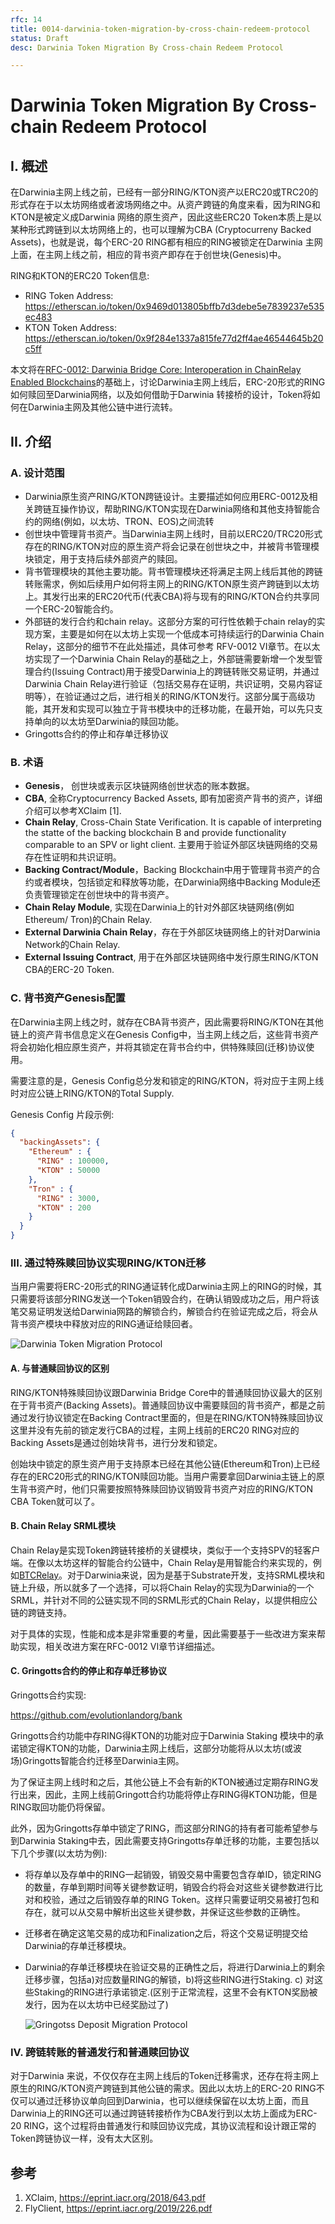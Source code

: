 ```yaml
---
rfc: 14
title: 0014-darwinia-token-migration-by-cross-chain-redeem-protocol
status: Draft
desc: Darwinia Token Migration By Cross-chain Redeem Protocol

---
```


# Darwinia Token Migration By Cross-chain Redeem Protocol

## I. 概述

在Darwinia主网上线之前，已经有一部分RING/KTON资产以ERC20或TRC20的形式存在于以太坊网络或者波场网络之中。从资产跨链的角度来看，因为RING和KTON是被定义成Darwinia 网络的原生资产，因此这些ERC20 Token本质上是以某种形式跨链到以太坊网络上的，也可以理解为CBA (Cryptocurreny Backed Assets)，也就是说，每个ERC-20 RING都有相应的RING被锁定在Darwinia 主网上面，在主网上线之前，相应的背书资产即存在于创世块(Genesis)中。

RING和KTON的ERC20 Token信息:

- RING Token Address: https://etherscan.io/token/0x9469d013805bffb7d3debe5e7839237e535ec483
- KTON Token Address: https://etherscan.io/token/0x9f284e1337a815fe77d2ff4ae46544645b20c5ff

本文将在[RFC-0012: Darwinia Bridge Core: Interoperation in ChainRelay Enabled Blockchains](./0012-darwinia-bridge-core-interoperation-in-chainrelay-enabled-blockchains.md)的基础上，讨论Darwinia主网上线后，ERC-20形式的RING如何赎回至Darwinia网络，以及如何借助于Darwinia 转接桥的设计，Token将如何在Darwinia主网及其他公链中进行流转。



## II. 介绍

### A. 设计范围

- Darwinia原生资产RING/KTON跨链设计。主要描述如何应用ERC-0012及相关跨链互操作协议，帮助RING/KTON实现在Darwinia网络和其他支持智能合约的网络(例如，以太坊、TRON、EOS)之间流转
- 创世块中管理背书资产。当Darwinia主网上线时，目前以ERC20/TRC20形式存在的RING/KTON对应的原生资产将会记录在创世块之中，并被背书管理模块锁定，用于支持后续外部资产的赎回。
- 背书管理模块的其他主要功能。背书管理模块还将满足主网上线后其他的跨链转账需求，例如后续用户如何将主网上的RING/KTON原生资产跨链到以太坊上。其发行出来的ERC20代币(代表CBA)将与现有的RING/KTON合约共享同一个ERC-20智能合约。
- 外部链的发行合约和chain relay。这部分方案的可行性依赖于chain relay的实现方案，主要是如何在以太坊上实现一个低成本可持续运行的Darwinia Chain Relay，这部分的细节不在此处描述，具体可参考 RFV-0012 VI章节。在以太坊实现了一个Darwinia Chain Relay的基础之上，外部链需要新增一个发型管理合约(Issuing Contract)用于接受Darwinia上的跨链转账交易证明，并通过Darwinia Chain Relay进行验证（包括交易存在证明，共识证明，交易内容证明等），在验证通过之后，进行相关的RING/KTON发行。这部分属于高级功能，其开发和实现可以独立于背书模块中的迁移功能，在最开始，可以先只支持单向的以太坊至Darwinia的赎回功能。
- Gringotts合约的停止和存单迁移协议



### B. 术语

- **Genesis**， 创世块或表示区块链网络创世状态的账本数据。
- **CBA**, 全称Cryptocurrency Backed Assets, 即有加密资产背书的资产，详细介绍可以参考XClaim [1].
- **Chain Relay**,  Cross-Chain State Verification. It is capable of interpreting the statte of the backing blockchain B and provide functionality comparable to an SPV or light client. 主要用于验证外部区块链网络的交易存在性证明和共识证明。
- **Backing Contract/Module**，Backing Blockchain中用于管理背书资产的合约或者模块，包括锁定和释放等功能，在Darwinia网络中Backing Module还负责管理锁定在创世块中的背书资产。
- **Chain Relay Module**, 实现在Darwinia上的针对外部区块链网络(例如Ethereum/ Tron)的Chain Relay.
- **External Darwinia Chain Relay**，存在于外部区块链网络上的针对Darwinia Network的Chain Relay.
- **External Issuing Contract**, 用于在外部区块链网络中发行原生RING/KTON CBA的ERC-20 Token.

### C. 背书资产Genesis配置

在Darwinia主网上线之时，就存在CBA背书资产，因此需要将RING/KTON在其他链上的资产背书信息定义在Genesis Config中，当主网上线之后，这些背书资产将会初始化相应原生资产，并将其锁定在背书合约中，供特殊赎回(迁移)协议使用。

需要注意的是，Genesis Config总分发和锁定的RING/KTON，将对应于主网上线时对应公链上RING/KTON的Total Supply. 

Genesis Config 片段示例:

```json
{
  "backingAssets": {
    "Ethereum" : {
      "RING" : 100000,
      "KTON" : 50000
    },
    "Tron" : {
      "RING" : 3000,
      "KTON" : 200
    }
  }
}
```



### III. 通过特殊赎回协议实现RING/KTON迁移

当用户需要将ERC-20形式的RING通证转化成Darwinia主网上的RING的时候，其只需要将该部分RING发送一个Token销毁合约，在确认销毁成功之后，用户将该笔交易证明发送给Darwinia网路的解锁合约，解锁合约在验证完成之后，将会从背书资产模块中释放对应的RING通证给赎回者。

![Darwinia Token Migration Protocol](./images/darwinia_token_migration_protocol.png)

#### A. 与普通赎回协议的区别

RING/KTON特殊赎回协议跟Darwinia Bridge Core中的普通赎回协议最大的区别在于背书资产(Backing Assets)。普通赎回协议中需要赎回的背书资产，都是之前通过发行协议锁定在Backing Contract里面的，但是在RING/KTON特殊赎回协议这里并没有先前的锁定发行CBA的过程，主网上线前的ERC20 RING对应的Backing Assets是通过创始块背书，进行分发和锁定。

创始块中锁定的原生资产用于支持原本已经在其他公链(Ethereum和Tron)上已经存在的ERC20形式的RING/KTON赎回功能。当用户需要拿回Darwinia主链上的原生背书资产时，他们只需要按照特殊赎回协议销毁背书资产对应的RING/KTON CBA Token就可以了。

#### B. Chain Relay SRML模块

Chain Relay是实现Token跨链转接桥的关键模块，类似于一个支持SPV的轻客户端。在像以太坊这样的智能合约公链中，Chain Relay是用智能合约来实现的，例如[BTCRelay](https://github.com/ethereum/btcrelay)。对于Darwinia来说，因为是基于Substrate开发，支持SRML模块和链上升级，所以就多了一个选择，可以将Chain Relay的实现为Darwinia的一个SRML，并针对不同的公链实现不同的SRML形式的Chain Relay，以提供相应公链的跨链支持。

对于具体的实现，性能和成本是非常重要的考量，因此需要基于一些改进方案来帮助实现，相关改进方案在RFC-0012 VI章节详细描述。

#### C. Gringotts合约的停止和存单迁移协议

Gringotts合约实现:

https://github.com/evolutionlandorg/bank

Gringotts合约功能中存RING得KTON的功能对应于Darwinia Staking 模块中的承诺锁定得KTON的功能，Darwinia主网上线后，这部分功能将从以太坊(或波场)Gringotts智能合约迁移至Darwinia主网。

为了保证主网上线时和之后，其他公链上不会有新的KTON被通过定期存RING发行出来，因此，主网上线前Gringott合约功能将停止存RING得KTON功能，但是RING取回功能仍将保留。

此外，因为Gringotts存单中锁定了RING，而这部分RING的持有者可能希望参与到Darwinia Staking中去，因此需要支持Gringotts存单迁移的功能，主要包括以下几个步骤(以太坊为例):

- 将存单以及存单中的RING一起销毁，销毁交易中需要包含存单ID，锁定RING的数量，存单到期时间等关键参数证明，销毁合约将会对这些关键参数进行比对和校验，通过之后销毁存单的RING Token。这样只需要证明交易被打包和存在，就可以从交易中解析出这些关键参数，并保证这些参数的正确性。

- 迁移者在确定这笔交易的成功和Finalization之后，将这个交易证明提交给Darwinia的存单迁移模块。

- Darwinia的存单迁移模块在验证交易的正确性之后，将进行Darwinia上的剩余迁移步骤，包括a)对应数量RING的解锁，b)将这些RING进行Staking. c) 对这些Staking的RING进行承诺锁定.(区别于正常流程，这里不会有KTON奖励被发行，因为在以太坊中已经奖励过了)

  ![Gringotss Deposit Migration Protocol](./images/darwinia_deposit_migration_protocol.png)

### IV. 跨链转账的普通发行和普通赎回协议

对于Darwinia 来说，不仅仅存在主网上线后的Token迁移需求，还存在将主网上原生的RING/KTON资产跨链到其他公链的需求。因此以太坊上的ERC-20 RING不仅可以通过迁移协议单向回到Darwinia，也可以继续保留在以太坊上面，而且Darwinia上的RING还可以通过跨链转接桥作为CBA发行到以太坊上面成为ERC-20 RING，这个过程将由普通发行和赎回协议完成，其协议流程和设计跟正常的Token跨链协议一样，没有太大区别。



## 参考



1. XClaim, https://eprint.iacr.org/2018/643.pdf
2. FlyClient, https://eprint.iacr.org/2019/226.pdf


